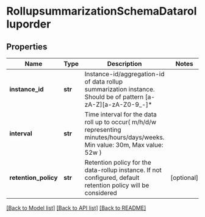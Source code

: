 # RollupsummarizationSchemaDatarolluporder

## Properties
Name | Type | Description | Notes
------------ | ------------- | ------------- | -------------
**instance_id** | **str** | Instance-id/aggregation-id of data rollup summarization instance. Should be of pattern [a-zA-Z][a-zA-Z0-9_-]* | 
**interval** | **str** | Time interval for the data roll up to occur( m/h/d/w representing minutes/hours/days/weeks. Min value: 30m, Max value: 52w )  | 
**retention_policy** | **str** | Retention policy for the data-rollup instance. If not configured, default retention policy will be considered | [optional] 

[[Back to Model list]](../README.md#documentation-for-models) [[Back to API list]](../README.md#documentation-for-api-endpoints) [[Back to README]](../README.md)


